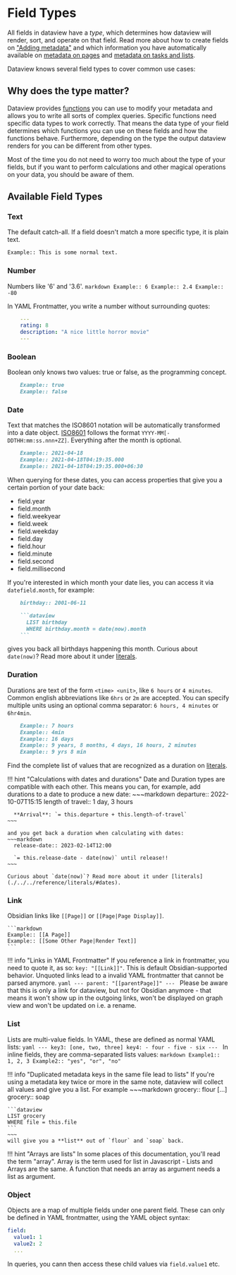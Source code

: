 # Field Types

All fields in dataview have a *type*, which determines how dataview will render, sort, and operate on that field.
Read more about how to create fields on ["Adding metadata"](add-metadata.md) and which information you have automatically available on [metadata on pages](./metadata-pages.md) and [metadata on tasks and lists](./metadata-tasks.md).

Dataview knows several field types to cover common use cases:

## Why does the type matter?

Dataview provides [functions](../reference/functions.md) you can use to modify your metadata and allows you to write all sorts of complex queries. Specific functions need specific data types to work correctly. That means the data type of your field determines which functions you can use on these fields and how the functions behave. Furthermore, depending on the type the output dataview renders for you can be different from other types. 

Most of the time you do not need to worry too much about the type of your fields, but if you want to perform calculations and other magical operations on your data, you should be aware of them.

## Available Field Types

### Text

The default catch-all. If a field doesn't match a more specific type, it is plain text.

```markdown
Example:: This is some normal text.
```

### Number

Numbers like '6' and '3.6'.
    ```markdown
    Example:: 6
    Example:: 2.4
    Example:: -80
    ```

In YAML Frontmatter, you write a number without surrounding quotes: 

```yaml
    ---
    rating: 8
    description: "A nice little horror movie"
    ---
```

### Boolean

Boolean only knows two values: true or false, as the programming concept.

```markdown
    Example:: true
    Example:: false
```

### Date

Text that matches the ISO8601 notation will be automatically transformed into a date object. [ISO8601](https://en.wikipedia.org/wiki/ISO_8601) follows the format `YYYY-MM[-DDTHH:mm:ss.nnn+ZZ]`. Everything after the month is optional.
    
```markdown
    Example:: 2021-04-18
    Example:: 2021-04-18T04:19:35.000
    Example:: 2021-04-18T04:19:35.000+06:30
```

When querying for these dates, you can access properties that give you a certain portion of your date back:

- field.year
- field.month
- field.weekyear
- field.week
- field.weekday
- field.day
- field.hour
- field.minute
- field.second
- field.millisecond

If you're interested in which month your date lies, you can access it via `datefield.month`, for example:

~~~markdown
    birthday:: 2001-06-11

    ```dataview
      LIST birthday
      WHERE birthday.month = date(now).month
    ```
~~~

gives you back all birthdays happening this month. Curious about `date(now)`? Read more about it under [literals](./../../reference/literals/#dates).

### Duration

Durations are text of the form `<time> <unit>`, like `6 hours` or `4 minutes`. Common english abbreviations like
  `6hrs` or `2m` are accepted. You can specify multiple units using an optional comma separator: `6 hours, 4 minutes`
  or `6hr4min`.

```markdown
    Example:: 7 hours
    Example:: 4min
    Example:: 16 days
    Example:: 9 years, 8 months, 4 days, 16 hours, 2 minutes
    Example:: 9 yrs 8 min
```

Find the complete list of values that are recognized as a duration on [literals](./../../reference/literals/#durations). 

!!! hint "Calculations with dates and durations"
    Date and Duration types are compatible with each other. This means you can, for example, add durations to a date to produce a new date:
    ~~~markdown
      departure:: 2022-10-07T15:15
      length of travel:: 1 day, 3 hours

      **Arrival**: `= this.departure + this.length-of-travel`
    ~~~

    and you get back a duration when calculating with dates:
    ~~~markdown
      release-date:: 2023-02-14T12:00
      
      `= this.release-date - date(now)` until release!!
    ~~~

    Curious about `date(now)`? Read more about it under [literals](./../../reference/literals/#dates).

### Link

Obsidian links like `[[Page]]` or `[[Page|Page Display]]`.

    ```markdown
    Example:: [[A Page]]
    Example:: [[Some Other Page|Render Text]]
    ```

!!! info "Links in YAML Frontmatter"
    If you reference a link in frontmatter, you need to quote it, as so: `key: "[[Link]]"`. This is default Obsidian-supported behavior. Unquoted links lead to a invalid YAML frontmatter that cannot be parsed anymore. 
    ```yaml
        ---
        parent: "[[parentPage]]"
        ---
    ```
    Please be aware that this is only a link for dataview, but not for Obsidian anymore - that means it won't show up in the outgoing links, won't be displayed on graph view and won't be updated on i.e. a rename.

### List

Lists are multi-value fields. In YAML, these are defined as normal YAML lists: 
    ```yaml
        ---
        key3: [one, two, three]
        key4:
        - four
        - five
        - six
        ---
    ```
In inline fields, they are comma-separated lists values:
    ```markdown
    Example1:: 1, 2, 3
    Example2:: "yes", "or", "no"
    ```

!!! info "Duplicated metadata keys in the same file lead to lists"
    If you're using a metadata key twice or more in the same note, dataview will collect all values and give you a list. For example
    ~~~markdown
    grocery:: flour
    [...]
    grocery:: soap

    ```dataview
    LIST grocery
    WHERE file = this.file
    ```
    ~~~
    will give you a **list** out of `flour` and `soap` back.

!!! hint "Arrays are lists"
    In some places of this documentation, you'll read the term "array". Array is the term used for list in Javascript - Lists and Arrays are the same. A function that needs an array as argument needs a list as argument.

### Object

Objects are a map of multiple fields under one parent field. These can only be defined in YAML frontmatter, using the YAML
  object syntax:
  ```yaml
  field:
    value1: 1
    value2: 2
    ...
  ```

  In queries, you cann  then access these child values via `field.value1` etc.
